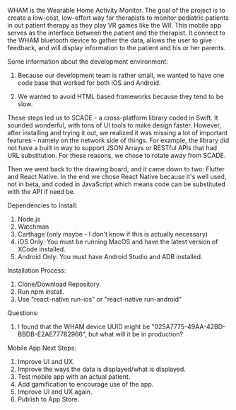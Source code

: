 WHAM is the Wearable Home Activity Monitor. The goal of the project is to create a low-cost, low-effort way for therapists to monitor pediatric patients in out patient therapy as they play VR games like the WII. This mobile app serves as the interface between the patient and the therapist. It connect to the WHAM bluetooth device to gather the data, allows the user to give feedback, and will display information to the patient and his or her parents. 

Some information about the development environment:

1. Because our development team is rather small, we wanted to have one code base that worked for both iOS and Android.

2. We wanted to avoid HTML based frameworks because they tend to be slow.

These steps led us to SCADE - a cross-platform library coded in Swift. It sounded wonderful, with tons of UI tools to make design faster. However, after installing and trying it out, we realized it was missing a lot of important features - namely on the network side of things. For example, the library did not have a built in way to support JSON Arrays or RESTful APIs that had URL substitution. For these reasons, we chose to rotate away from SCADE.

Then we went back to the drawing board, and it came down to two: Flutter and React Native. In the end we chose React Native because it's well used, not in beta, and coded in JavaScript which means code can be substituted with the API if need be.

Dependencies to Install:
1. Node.js
2. Watchman
3. Carthage (only maybe - I don't know if this is actually necessary)
4. iOS Only: You must be running MacOS and have the latest version of XCode installed.
5. Android Only: You must have Android Studio and ADB installed.

Installation Process:

1. Clone/Download Repository.
2. Run npm install.
3. Use "react-native run-ios" or "react-native run-android"

Questions:

1. I found that the WHAM device UUID might be "025A7775-49AA-42BD-BBDB-E2AE77782966", but what will it be in production?

Mobile App Next Steps:
1. Improve UI and UX.
2. Improve the ways the data is displayed/what is displayed.
3. Test mobile app with an actual patient.
4. Add gamification to encourage use of the app.
5. Improve UI and UX again.
6. Publish to App Store.
